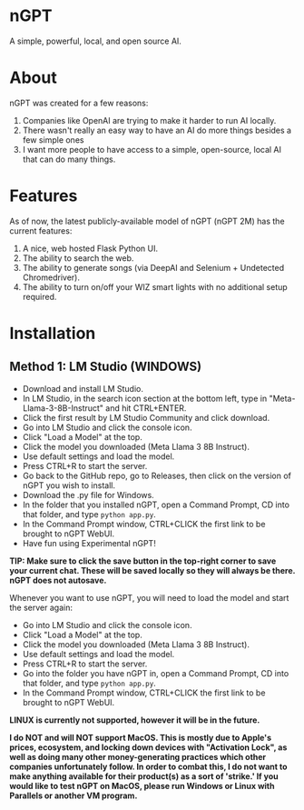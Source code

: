 # nGPT
A simple, powerful, local, and open source AI.
# About
nGPT was created for a few reasons:
1. Companies like OpenAI are trying to make it harder to run AI locally.
2. There wasn't really an easy way to have an AI do more things besides a few simple ones
3. I want more people to have access to a simple, open-source, local AI that can do many things.

# Features

As of now, the latest publicly-available model of nGPT (nGPT 2M) has the current features:
1. A nice, web hosted Flask Python UI.
2. The ability to search the web.
3. The ability to generate songs (via DeepAI and Selenium + Undetected Chromedriver).
4. The ability to turn on/off your WIZ smart lights with no additional setup required.

# Installation

## Method 1: LM Studio (WINDOWS)
- Download and install LM Studio.
- In LM Studio, in the search icon section at the bottom left, type in "Meta-Llama-3-8B-Instruct" and hit CTRL+ENTER.
- Click the first result by LM Studio Community and click download.
- Go into LM Studio and click the console icon.
- Click "Load a Model" at the top.
- Click the model you downloaded (Meta Llama 3 8B Instruct).
- Use default settings and load the model.
- Press CTRL+R to start the server.
- Go back to the GitHub repo, go to Releases, then click on the version of nGPT you wish to install.
- Download the .py file for Windows.
- In the folder that you installed nGPT, open a Command Prompt, CD into that folder, and type ```python app.py```.
- In the Command Prompt window, CTRL+CLICK the first link to be brought to nGPT WebUI.
- Have fun using Experimental nGPT!

**TIP: Make sure to click the save button in the top-right corner to save your current chat. These will be saved locally so they will always be there. nGPT does not autosave.**

Whenever you want to use nGPT, you will need to load the model and start the server again:
- Go into LM Studio and click the console icon.
- Click "Load a Model" at the top.
- Click the model you downloaded (Meta Llama 3 8B Instruct).
- Use default settings and load the model.
- Press CTRL+R to start the server.
- Go into the folder you have nGPT in, open a Command Prompt, CD into that folder, and type ```python app.py```.
- In the Command Prompt window, CTRL+CLICK the first link to be brought to nGPT WebUI.


**LINUX is currently not supported, however it will be in the future.**

**I do NOT and will NOT support MacOS. This is mostly due to Apple's prices, ecosystem, and locking down devices with "Activation Lock", as well as doing many other money-generating practices which other companies unfortunately follow. In order to combat this, I do not want to make anything available for their product(s) as a sort of 'strike.' If you would like to test nGPT on MacOS, please run Windows or Linux with Parallels or another VM program.**
